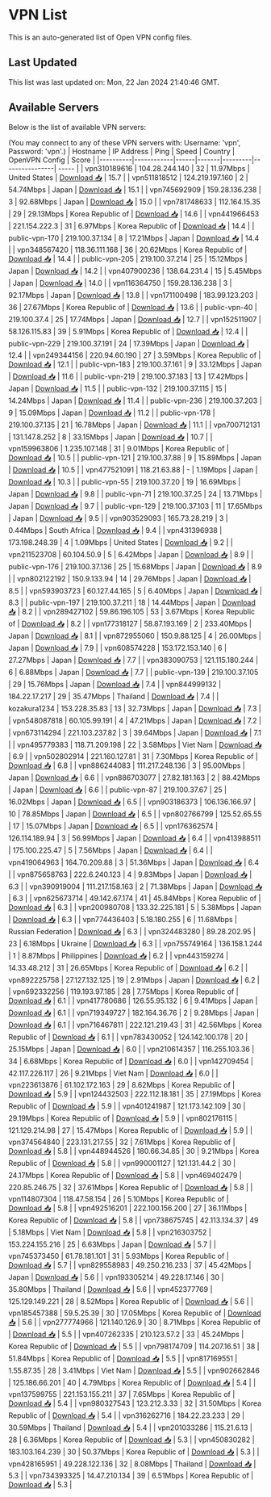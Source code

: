 # VPN List

This is an auto-generated list of Open VPN config files.

## Last Updated

This list was last updated on: Mon, 22 Jan 2024 21:40:46 GMT.

## Available Servers

Below is the list of available VPN servers:

(You may connect to any of these VPN servers with: Username: 'vpn', Password: 'vpn'.)
| Hostname | IP Address | Ping | Speed | Country | OpenVPN Config | Score |
|----------|------------|------|-------|---------|----------------| ----- |
| vpn310189616 | 104.28.244.140 | 32 | 11.97Mbps | United States | [Download 📥](./configs/server_0_US.ovpn) | 15.7 |
| vpn511818512 | 124.219.197.160 | 2 | 54.74Mbps | Japan | [Download 📥](./configs/server_1_JP.ovpn) | 15.1 |
| vpn745692909 | 159.28.136.238 | 3 | 92.68Mbps | Japan | [Download 📥](./configs/server_2_JP.ovpn) | 15.0 |
| vpn781748633 | 112.164.15.35 | 29 | 29.13Mbps | Korea Republic of | [Download 📥](./configs/server_3_KR.ovpn) | 14.6 |
| vpn441966453 | 221.154.222.3 | 31 | 6.97Mbps | Korea Republic of | [Download 📥](./configs/server_4_KR.ovpn) | 14.4 |
| public-vpn-170 | 219.100.37.134 | 8 | 17.21Mbps | Japan | [Download 📥](./configs/server_5_JP.ovpn) | 14.4 |
| vpn348567420 | 118.36.111.168 | 36 | 20.62Mbps | Korea Republic of | [Download 📥](./configs/server_6_KR.ovpn) | 14.4 |
| public-vpn-205 | 219.100.37.214 | 25 | 15.12Mbps | Japan | [Download 📥](./configs/server_7_JP.ovpn) | 14.2 |
| vpn407900236 | 138.64.231.4 | 15 | 5.45Mbps | Japan | [Download 📥](./configs/server_8_JP.ovpn) | 14.0 |
| vpn116364750 | 159.28.136.238 | 3 | 92.17Mbps | Japan | [Download 📥](./configs/server_9_JP.ovpn) | 13.8 |
| vpn171100498 | 183.99.123.203 | 36 | 27.67Mbps | Korea Republic of | [Download 📥](./configs/server_10_KR.ovpn) | 13.6 |
| public-vpn-40 | 219.100.37.4 | 25 | 17.74Mbps | Japan | [Download 📥](./configs/server_11_JP.ovpn) | 12.7 |
| vpn152511907 | 58.126.115.83 | 39 | 5.91Mbps | Korea Republic of | [Download 📥](./configs/server_12_KR.ovpn) | 12.4 |
| public-vpn-229 | 219.100.37.191 | 24 | 17.39Mbps | Japan | [Download 📥](./configs/server_13_JP.ovpn) | 12.4 |
| vpn249344156 | 220.94.60.190 | 27 | 3.59Mbps | Korea Republic of | [Download 📥](./configs/server_14_KR.ovpn) | 12.1 |
| public-vpn-183 | 219.100.37.161 | 9 | 33.12Mbps | Japan | [Download 📥](./configs/server_15_JP.ovpn) | 11.6 |
| public-vpn-219 | 219.100.37.183 | 13 | 17.42Mbps | Japan | [Download 📥](./configs/server_16_JP.ovpn) | 11.5 |
| public-vpn-132 | 219.100.37.115 | 15 | 14.24Mbps | Japan | [Download 📥](./configs/server_17_JP.ovpn) | 11.4 |
| public-vpn-236 | 219.100.37.203 | 9 | 15.09Mbps | Japan | [Download 📥](./configs/server_18_JP.ovpn) | 11.2 |
| public-vpn-178 | 219.100.37.135 | 21 | 16.78Mbps | Japan | [Download 📥](./configs/server_19_JP.ovpn) | 11.1 |
| vpn700712131 | 131.147.8.252 | 8 | 33.15Mbps | Japan | [Download 📥](./configs/server_20_JP.ovpn) | 10.7 |
| vpn159963806 | 1.235.107.148 | 31 | 9.01Mbps | Korea Republic of | [Download 📥](./configs/server_21_KR.ovpn) | 10.5 |
| public-vpn-121 | 219.100.37.88 | 9 | 15.89Mbps | Japan | [Download 📥](./configs/server_22_JP.ovpn) | 10.5 |
| vpn477521091 | 118.21.63.88 | - | 1.19Mbps | Japan | [Download 📥](./configs/server_23_JP.ovpn) | 10.3 |
| public-vpn-55 | 219.100.37.20 | 19 | 16.69Mbps | Japan | [Download 📥](./configs/server_24_JP.ovpn) | 9.8 |
| public-vpn-71 | 219.100.37.25 | 24 | 13.71Mbps | Japan | [Download 📥](./configs/server_25_JP.ovpn) | 9.7 |
| public-vpn-129 | 219.100.37.103 | 11 | 17.65Mbps | Japan | [Download 📥](./configs/server_26_JP.ovpn) | 9.5 |
| vpn903529093 | 165.73.28.219 | 3 | 0.44Mbps | South Africa | [Download 📥](./configs/server_27_ZA.ovpn) | 9.4 |
| vpn431396938 | 173.198.248.39 | 4 | 1.09Mbps | United States | [Download 📥](./configs/server_28_US.ovpn) | 9.2 |
| vpn211523708 | 60.104.50.9 | 5 | 6.42Mbps | Japan | [Download 📥](./configs/server_29_JP.ovpn) | 8.9 |
| public-vpn-176 | 219.100.37.136 | 25 | 15.68Mbps | Japan | [Download 📥](./configs/server_30_JP.ovpn) | 8.9 |
| vpn802122192 | 150.9.133.94 | 14 | 29.76Mbps | Japan | [Download 📥](./configs/server_31_JP.ovpn) | 8.5 |
| vpn593903723 | 60.127.44.165 | 5 | 6.40Mbps | Japan | [Download 📥](./configs/server_32_JP.ovpn) | 8.3 |
| public-vpn-197 | 219.100.37.211 | 18 | 14.44Mbps | Japan | [Download 📥](./configs/server_33_JP.ovpn) | 8.2 |
| vpn289427102 | 59.86.196.105 | 53 | 3.67Mbps | Korea Republic of | [Download 📥](./configs/server_34_KR.ovpn) | 8.2 |
| vpn177318127 | 58.87.193.169 | 2 | 233.40Mbps | Japan | [Download 📥](./configs/server_35_JP.ovpn) | 8.1 |
| vpn872955060 | 150.9.88.125 | 4 | 26.00Mbps | Japan | [Download 📥](./configs/server_36_JP.ovpn) | 7.9 |
| vpn608574228 | 153.172.153.140 | 6 | 27.27Mbps | Japan | [Download 📥](./configs/server_37_JP.ovpn) | 7.7 |
| vpn383090753 | 121.115.180.244 | 6 | 6.88Mbps | Japan | [Download 📥](./configs/server_38_JP.ovpn) | 7.7 |
| public-vpn-139 | 219.100.37.105 | 29 | 15.76Mbps | Japan | [Download 📥](./configs/server_39_JP.ovpn) | 7.4 |
| vpn844999132 | 184.22.17.217 | 29 | 35.47Mbps | Thailand | [Download 📥](./configs/server_40_TH.ovpn) | 7.4 |
| kozakura1234 | 153.228.35.83 | 13 | 32.73Mbps | Japan | [Download 📥](./configs/server_41_JP.ovpn) | 7.3 |
| vpn548087818 | 60.105.99.191 | 4 | 47.21Mbps | Japan | [Download 📥](./configs/server_42_JP.ovpn) | 7.2 |
| vpn673114294 | 221.103.237.82 | 3 | 39.64Mbps | Japan | [Download 📥](./configs/server_43_JP.ovpn) | 7.1 |
| vpn495779383 | 118.71.209.198 | 22 | 3.58Mbps | Viet Nam | [Download 📥](./configs/server_44_VN.ovpn) | 6.9 |
| vpn502802914 | 221.160.127.81 | 31 | 7.30Mbps | Korea Republic of | [Download 📥](./configs/server_45_KR.ovpn) | 6.8 |
| vpn886244083 | 111.217.248.136 | 3 | 95.00Mbps | Japan | [Download 📥](./configs/server_46_JP.ovpn) | 6.6 |
| vpn886703077 | 27.82.181.163 | 2 | 88.42Mbps | Japan | [Download 📥](./configs/server_47_JP.ovpn) | 6.6 |
| public-vpn-87 | 219.100.37.67 | 25 | 16.02Mbps | Japan | [Download 📥](./configs/server_48_JP.ovpn) | 6.5 |
| vpn903186373 | 106.136.166.97 | 10 | 78.85Mbps | Japan | [Download 📥](./configs/server_49_JP.ovpn) | 6.5 |
| vpn802766799 | 125.52.65.55 | 17 | 15.07Mbps | Japan | [Download 📥](./configs/server_50_JP.ovpn) | 6.5 |
| vpn176362574 | 126.114.189.94 | 3 | 56.99Mbps | Japan | [Download 📥](./configs/server_51_JP.ovpn) | 6.4 |
| vpn413988511 | 175.100.225.47 | 5 | 7.56Mbps | Japan | [Download 📥](./configs/server_52_JP.ovpn) | 6.4 |
| vpn419064963 | 164.70.209.88 | 3 | 51.36Mbps | Japan | [Download 📥](./configs/server_53_JP.ovpn) | 6.4 |
| vpn875658763 | 222.6.240.123 | 4 | 9.83Mbps | Japan | [Download 📥](./configs/server_54_JP.ovpn) | 6.3 |
| vpn390919004 | 111.217.158.163 | 2 | 71.38Mbps | Japan | [Download 📥](./configs/server_55_JP.ovpn) | 6.3 |
| vpn625673714 | 49.142.67.174 | 41 | 45.84Mbps | Korea Republic of | [Download 📥](./configs/server_56_KR.ovpn) | 6.3 |
| vpn200980708 | 133.32.225.181 | 5 | 5.38Mbps | Japan | [Download 📥](./configs/server_57_JP.ovpn) | 6.3 |
| vpn774436403 | 5.18.180.255 | 6 | 11.68Mbps | Russian Federation | [Download 📥](./configs/server_58_RU.ovpn) | 6.3 |
| vpn324483280 | 89.28.202.95 | 23 | 6.18Mbps | Ukraine | [Download 📥](./configs/server_59_UA.ovpn) | 6.3 |
| vpn755749164 | 136.158.1.244 | 1 | 8.87Mbps | Philippines | [Download 📥](./configs/server_60_PH.ovpn) | 6.2 |
| vpn443159274 | 14.33.48.212 | 31 | 26.65Mbps | Korea Republic of | [Download 📥](./configs/server_61_KR.ovpn) | 6.2 |
| vpn892225758 | 27.127.132.125 | 19 | 2.91Mbps | Japan | [Download 📥](./configs/server_62_JP.ovpn) | 6.2 |
| vpn692332256 | 119.193.97.185 | 28 | 7.75Mbps | Korea Republic of | [Download 📥](./configs/server_63_KR.ovpn) | 6.1 |
| vpn417780686 | 126.55.95.132 | 6 | 9.41Mbps | Japan | [Download 📥](./configs/server_64_JP.ovpn) | 6.1 |
| vpn719349727 | 182.164.36.76 | 2 | 9.28Mbps | Japan | [Download 📥](./configs/server_65_JP.ovpn) | 6.1 |
| vpn716467811 | 222.121.219.43 | 31 | 42.56Mbps | Korea Republic of | [Download 📥](./configs/server_66_KR.ovpn) | 6.1 |
| vpn783430052 | 124.142.100.178 | 20 | 25.15Mbps | Japan | [Download 📥](./configs/server_67_JP.ovpn) | 6.0 |
| vpn210614357 | 116.255.103.36 | 34 | 6.68Mbps | Korea Republic of | [Download 📥](./configs/server_68_KR.ovpn) | 6.0 |
| vpn142709454 | 42.117.226.117 | 26 | 9.21Mbps | Viet Nam | [Download 📥](./configs/server_69_VN.ovpn) | 6.0 |
| vpn223613876 | 61.102.172.163 | 29 | 8.62Mbps | Korea Republic of | [Download 📥](./configs/server_70_KR.ovpn) | 5.9 |
| vpn124432503 | 222.112.18.181 | 35 | 27.19Mbps | Korea Republic of | [Download 📥](./configs/server_71_KR.ovpn) | 5.9 |
| vpn401241987 | 121.173.142.109 | 30 | 29.19Mbps | Korea Republic of | [Download 📥](./configs/server_72_KR.ovpn) | 5.9 |
| vpn802176115 | 121.129.214.98 | 27 | 15.47Mbps | Korea Republic of | [Download 📥](./configs/server_73_KR.ovpn) | 5.9 |
| vpn374564840 | 223.131.217.55 | 32 | 7.61Mbps | Korea Republic of | [Download 📥](./configs/server_74_KR.ovpn) | 5.8 |
| vpn448944526 | 180.66.34.85 | 30 | 9.21Mbps | Korea Republic of | [Download 📥](./configs/server_75_KR.ovpn) | 5.8 |
| vpn990001127 | 121.131.44.2 | 30 | 24.17Mbps | Korea Republic of | [Download 📥](./configs/server_76_KR.ovpn) | 5.8 |
| vpn469402479 | 220.85.246.75 | 32 | 37.61Mbps | Korea Republic of | [Download 📥](./configs/server_77_KR.ovpn) | 5.8 |
| vpn114807304 | 118.47.58.154 | 26 | 5.10Mbps | Korea Republic of | [Download 📥](./configs/server_78_KR.ovpn) | 5.8 |
| vpn492516201 | 222.100.156.200 | 27 | 36.11Mbps | Korea Republic of | [Download 📥](./configs/server_79_KR.ovpn) | 5.8 |
| vpn738675745 | 42.113.134.37 | 49 | 5.18Mbps | Viet Nam | [Download 📥](./configs/server_80_VN.ovpn) | 5.8 |
| vpn216303752 | 153.224.155.216 | 25 | 6.63Mbps | Japan | [Download 📥](./configs/server_81_JP.ovpn) | 5.7 |
| vpn745373450 | 61.78.181.101 | 31 | 5.93Mbps | Korea Republic of | [Download 📥](./configs/server_82_KR.ovpn) | 5.7 |
| vpn829558983 | 49.250.216.233 | 37 | 45.42Mbps | Japan | [Download 📥](./configs/server_83_JP.ovpn) | 5.6 |
| vpn193305214 | 49.228.17.146 | 30 | 35.80Mbps | Thailand | [Download 📥](./configs/server_84_TH.ovpn) | 5.6 |
| vpn452377769 | 125.129.149.221 | 28 | 8.52Mbps | Korea Republic of | [Download 📥](./configs/server_85_KR.ovpn) | 5.6 |
| vpn185457388 | 59.5.25.39 | 30 | 17.05Mbps | Korea Republic of | [Download 📥](./configs/server_86_KR.ovpn) | 5.6 |
| vpn277774966 | 121.140.126.9 | 30 | 8.71Mbps | Korea Republic of | [Download 📥](./configs/server_87_KR.ovpn) | 5.5 |
| vpn407262335 | 210.123.57.2 | 33 | 45.24Mbps | Korea Republic of | [Download 📥](./configs/server_88_KR.ovpn) | 5.5 |
| vpn798174709 | 114.207.16.51 | 38 | 51.84Mbps | Korea Republic of | [Download 📥](./configs/server_89_KR.ovpn) | 5.5 |
| vpn817169551 | 1.55.87.35 | 28 | 3.41Mbps | Viet Nam | [Download 📥](./configs/server_90_VN.ovpn) | 5.5 |
| vpn902662846 | 125.186.66.201 | 40 | 4.79Mbps | Korea Republic of | [Download 📥](./configs/server_91_KR.ovpn) | 5.4 |
| vpn137599755 | 221.153.155.211 | 37 | 7.65Mbps | Korea Republic of | [Download 📥](./configs/server_92_KR.ovpn) | 5.4 |
| vpn980327543 | 123.212.3.33 | 32 | 31.50Mbps | Korea Republic of | [Download 📥](./configs/server_93_KR.ovpn) | 5.4 |
| vpn316262716 | 184.22.23.233 | 29 | 30.59Mbps | Thailand | [Download 📥](./configs/server_94_TH.ovpn) | 5.4 |
| vpn201033286 | 115.21.6.13 | 28 | 6.36Mbps | Korea Republic of | [Download 📥](./configs/server_95_KR.ovpn) | 5.3 |
| vpn450830282 | 183.103.164.239 | 30 | 50.37Mbps | Korea Republic of | [Download 📥](./configs/server_96_KR.ovpn) | 5.3 |
| vpn428165951 | 49.228.122.136 | 32 | 8.08Mbps | Thailand | [Download 📥](./configs/server_97_TH.ovpn) | 5.3 |
| vpn734393325 | 14.47.210.134 | 39 | 6.51Mbps | Korea Republic of | [Download 📥](./configs/server_98_KR.ovpn) | 5.3 |
